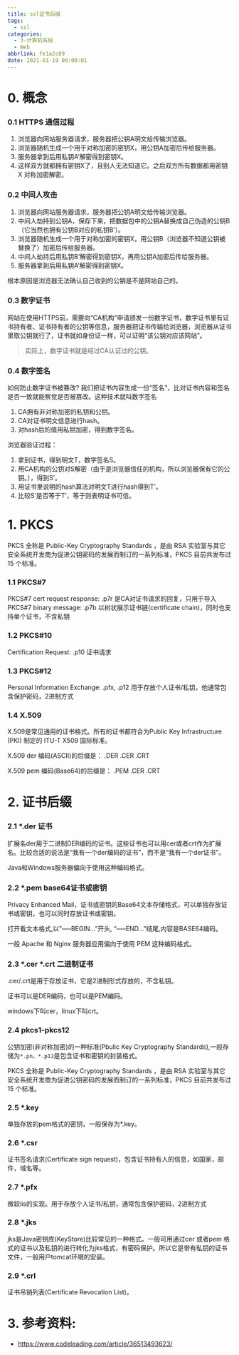 ```yaml
---
title: ssl证书后缀
tags:
  - ssl
categories:
  - 3-计算机系统
  - Web
abbrlink: fe1a2c09
date: 2021-01-19 00:00:01
---
```


# 0. 概念

### 0.1 HTTPS 通信过程

1. 浏览器向网站服务器请求，服务器把公钥A明文给传输浏览器。
2. 浏览器随机生成一个用于对称加密的密钥X，用公钥A加密后传给服务器。
3. 服务器拿到后用私钥A’解密得到密钥X。
4. 这样双方就都拥有密钥X了，且别人无法知道它。之后双方所有数据都用密钥X 对称加密解密。

<!-- more -->



### 0.2 中间人攻击

1. 浏览器向网站服务器请求，服务器把公钥A明文给传输浏览器。
2. 中间人劫持到公钥A，保存下来，把数据包中的公钥A替换成自己伪造的公钥B（它当然也拥有公钥B对应的私钥B’）。
3. 浏览器随机生成一个用于对称加密的密钥X，用公钥B（浏览器不知道公钥被替换了）加密后传给服务器。
4. 中间人劫持后用私钥B’解密得到密钥X，再用公钥A加密后传给服务器。
5. 服务器拿到后用私钥A’解密得到密钥X。

根本原因是浏览器无法确认自己收到的公钥是不是网站自己的。

### 0.3 数字证书

网站在使用HTTPS前，需要向“CA机构”申请颁发一份数字证书，数字证书里有证书持有者、证书持有者的公钥等信息，服务器把证书传输给浏览器，浏览器从证书里取公钥就行了，证书就如身份证一样，可以证明“该公钥对应该网站”。

> 实际上，数字证书就是经过CA认证过的公钥。

### 0.4 数字签名

如何防止数字证书被篡改? 我们把证书内容生成一份“签名”，比对证书内容和签名是否一致就能察觉是否被篡改。这种技术就叫数字签名

1. CA拥有非对称加密的私钥和公钥。
2. CA对证书明文信息进行hash。
3. 对hash后的值用私钥加密，得到数字签名。

浏览器验证过程：

1. 拿到证书，得到明文T，数字签名S。
2. 用CA机构的公钥对S解密（由于是浏览器信任的机构，所以浏览器保有它的公钥。），得到S’。
3. 用证书里说明的hash算法对明文T进行hash得到T’。
4. 比较S’是否等于T’，等于则表明证书可信。



# 1. PKCS

PKCS 全称是 Public-Key Cryptography Standards ，是由 RSA 实验室与其它安全系统开发商为促进公钥密码的发展而制订的一系列标准，PKCS 目前共发布过 15 个标准。 

### 1.1 PKCS#7 

PKCS#7 cert request response: .p7r 是CA对证书请求的回复，只用于导入
PKCS#7 binary message: .p7b 以树状展示证书链(certificate chain)，同时也支持单个证书，不含私钥

### 1.2 PKCS#10 

Certification Request: .p10 证书请求

### 1.3 PKCS#12 

Personal Information Exchange: .pfx, .p12 用于存放个人证书/私钥，他通常包含保护密码，2进制方式

### 1.4 X.509

X.509是常见通用的证书格式。所有的证书都符合为Public Key Infrastructure (PKI) 制定的 ITU-T X509 国际标准。

X.509 der 编码(ASCII)的后缀是： .DER .CER .CRT

X.509 pem 编码(Base64)的后缀是： .PEM .CER .CRT



# 2. 证书后缀

### 2.1 *.der 证书

扩展名der用于二进制DER编码的证书。这些证书也可以用cer或者crt作为扩展名。比较合适的说法是“我有一个der编码的证书”，而不是“我有一个der证书”。

Java和Windows服务器偏向于使用这种编码格式。

### 2.2 *.pem base64证书或密钥

Privacy Enhanced Mail，证书或密钥的Base64文本存储格式，可以单独存放证书或密钥，也可以同时存放证书或密钥。

打开看文本格式,以”—–BEGIN…”开头, “—–END…”结尾,内容是BASE64编码。

一般 Apache 和 Nginx 服务器应用偏向于使用 PEM 这种编码格式。

### 2.3 *.cer *.crt 二进制证书

.cer/.crt是用于存放证书，它是2进制形式存放的，不含私钥。 

证书可以是DER编码，也可以是PEM编码。

windows下叫cer，linux下叫crt。 

### 2.4 pkcs1-pkcs12

公钥加密(非对称加密)的一种标准(Pbulic Key Cryptography Standards),一般存储为`*.pn，*.p12`是包含证书和密钥的封装格式。

PKCS 全称是 Public-Key Cryptography Standards ，是由 RSA 实验室与其它安全系统开发商为促进公钥密码的发展而制订的一系列标准，PKCS 目前共发布过 15 个标准。

### 2.5 *.key

单独存放的pem格式的密钥，一般保存为*.key。

### 2.6 *.csr

证书签名请求(Certificate sign request)，包含证书持有人的信息，如国家，邮件，域名等。

### 2.7 *.pfx

微软iis的实现。用于存放个人证书/私钥，通常包含保护密码，2进制方式

### 2.8 *.jks

jks是Java密钥库(KeyStore)比较常见的一种格式。一般可用通过cer 或者pem 格式的证书以及私钥的进行转化为jks格式，有密码保护。所以它是带有私钥的证书文件，一般用户tomcat环境的安装。

### 2.9 *.crl

证书吊销列表(Certificate Revocation List)。



# 3. 参考资料:

+ https://www.codeleading.com/article/36513493623/
